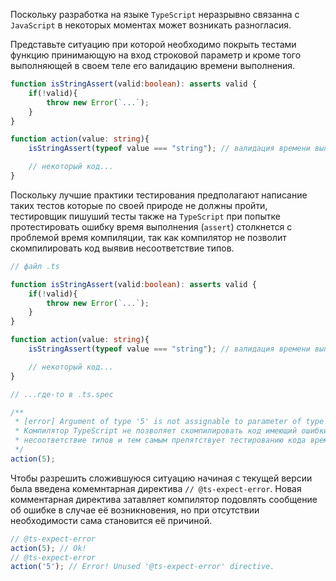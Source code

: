 Поскольку разработка на языке `TypeScript` неразрывно связанна с `JavaScript` в некоторых моментах может возникать разногласия.

Представьте ситуацию при которой необходимо покрыть тестами функцию принимающую на вход строковой параметр и кроме того выполняющей в своем теле его валидацию времени выполнения.

`````typescript
function isStringAssert(valid:boolean): asserts valid {
    if(!valid){
        throw new Error(`...`);
    }
}

function action(value: string){
    isStringAssert(typeof value === "string"); // валидация времени выполнения

    // некоторый код...
}
`````

Поскольку лучшие практики тестирования предполагают написание таких тестов которые по своей природе не должны пройти, тестировщик пишуший тесты также на `TypeScript` при попытке протестировать ошибку время выполнения (`assert`) столкнется с проблемой время компиляции, так как компилятор не позволит скомпилировать код выявив несоответствие типов.

`````typescript
// файл .ts

function isStringAssert(valid:boolean): asserts valid {
    if(!valid){
        throw new Error(`...`);
    }
}

function action(value: string){
    isStringAssert(typeof value === "string"); // валидация времени выполнения

    // некоторый код...
}

// ...где-то в .ts.spec

/**
 * [error] Argument of type '5' is not assignable to parameter of type 'string'.
 * Компилятор TypeScript не позволяет скомпилировать код имеющий ошибки вызванные
 * несоответствие типов и тем самым препятствует тестированию кода времени выполнения.
 */
action(5);
`````

Чтобы разрешить сложившуюся ситуацию начиная с текущей версии была введена комемнтарная директива `// @ts-expect-error`.
Новая комментарная директива затавляет компилятор подовлять сообщение об ошибке в случае её возникновения, но при отсутствии необходимости сама становится её причиной.

`````typescript
// @ts-expect-error
action(5); // Ok!
// @ts-expect-error
action('5'); // Error! Unused '@ts-expect-error' directive.
`````
